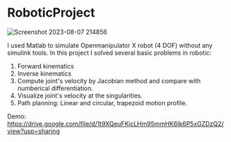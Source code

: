 # RoboticProject
![Screenshot 2023-08-07 214856](https://github.com/TanNguyen2812/RoboticProject/assets/141646071/3b33a830-e266-4781-8237-5cb4432f8f56)


I used Matlab to simulate Openmanipulator X robot (4 DOF) without any simulink tools. 
In this project I solved several basic problems in robotic: 
1. Forward kinematics 
2. Inverse kinematics 
3. Compute joint's velocity by Jacobian method and compare with numberical differentiation. 
4. Visualize joint's velocity at the singularities.
5. Path planning: Linear and circular, trapezoid motion profile. 

Demo:   
https://drive.google.com/file/d/1t9XQeuFKjcLHm95mmHK6Ik6P5xGZDzQ2/view?usp=sharing
